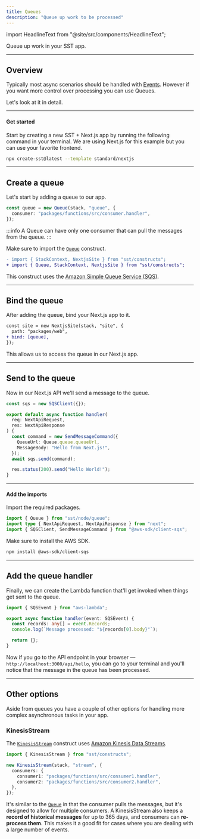 ```yaml
---
title: Queues
description: "Queue up work to be processed"
---
```


import HeadlineText from "@site/src/components/HeadlineText";

<HeadlineText>

Queue up work in your SST app.

</HeadlineText>

---

## Overview

Typically most async scenarios should be handled with [Events](./events). However if you want more control over processing you can use Queues.

Let's look at it in detail.

---

#### Get started

Start by creating a new SST + Next.js app by running the following command in your terminal. We are using Next.js for this example but you can use your favorite frontend.

```bash
npx create-sst@latest --template standard/nextjs
```

---

## Create a queue

Let's start by adding a queue to our app.

```ts title="stacks/Default.ts"
const queue = new Queue(stack, "queue", {
  consumer: "packages/functions/src/consumer.handler",
});
```

:::info
A Queue can have only one consumer that can pull the messages from the queue.
:::

Make sure to import the [`Queue`](constructs/Queue.md) construct.

```diff title="stacks/Default.ts"
- import { StackContext, NextjsSite } from "sst/constructs";
+ import { Queue, StackContext, NextjsSite } from "sst/constructs";
```

This construct uses the [Amazon Simple Queue Service (SQS)](https://docs.aws.amazon.com/AWSSimpleQueueService/latest/SQSDeveloperGuide/welcome.html).

---

## Bind the queue

After adding the queue, bind your Next.js app to it.

```diff title="stacks/Default.ts"
const site = new NextjsSite(stack, "site", {
  path: "packages/web",
+ bind: [queue],
});
```

This allows us to access the queue in our Next.js app.

---

## Send to the queue

Now in our Next.js API we'll send a message to the queue.

```ts title="packages/web/pages/api/hello.ts" {8}
const sqs = new SQSClient({});

export default async function handler(
  req: NextApiRequest,
  res: NextApiResponse
) {
  const command = new SendMessageCommand({
    QueueUrl: Queue.queue.queueUrl,
    MessageBody: "Hello from Next.js!",
  });
  await sqs.send(command);

  res.status(200).send("Hello World!");
}
```

---

#### Add the imports

Import the required packages.

```ts title="packages/web/pages/api/hello.ts"
import { Queue } from "sst/node/queue";
import type { NextApiRequest, NextApiResponse } from "next";
import { SQSClient, SendMessageCommand } from "@aws-sdk/client-sqs";
```

Make sure to install the AWS SDK.

```bash
npm install @aws-sdk/client-sqs
```

---

## Add the queue handler

Finally, we can create the Lambda function that'll get invoked when things get sent to the queue.

```ts title="packages/functions/src/consumer.ts"
import { SQSEvent } from "aws-lambda";

export async function handler(event: SQSEvent) {
  const records: any[] = event.Records;
  console.log(`Message processed: "${records[0].body}"`);

  return {};
}
```

Now if you go to the API endpoint in your browser — `http://localhost:3000/api/hello`, you can go to your terminal and you'll notice that the message in the queue has been processed.

---

## Other options

Aside from queues you have a couple of other options for handling more complex asynchronous tasks in your app.

### KinesisStream

The [`KinesisStream`](constructs/KinesisStream.md) construct uses [Amazon Kinesis Data Streams](https://docs.aws.amazon.com/streams/latest/dev/introduction.html).

```ts title="stacks/Default.ts"
import { KinesisStream } from "sst/constructs";

new KinesisStream(stack, "stream", {
  consumers: {
    consumer1: "packages/functions/src/consumer1.handler",
    consumer2: "packages/functions/src/consumer2.handler",
  },
});
```

It's similar to the [`Queue`](constructs/Queue.md) in that the consumer pulls the messages, but it's designed to allow for multiple consumers. A KinesisStream also keeps a **record of historical messages** for up to 365 days, and consumers can **re-process them**. This makes it a good fit for cases where you are dealing with a large number of events.

